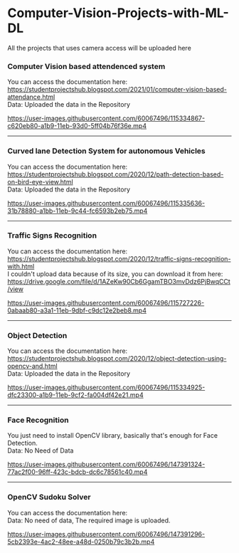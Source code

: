 # Computer-Vision-Projects-with-ML-DL
All the projects that uses camera access will be uploaded here                                                                                                                            

### Computer Vision based attendenced system                                                                                                                                            
You can access the documentation here: https://studentprojectshub.blogspot.com/2021/01/computer-vision-based-attendance.html                                                                            
Data: Uploaded the data in the Repository          

[](All-Computer-Vision-Projects-with-ML-DL/blob/main/Computer%20Vision%20based%20Attendence%20System/attendence_210419.mp4)

https://user-images.githubusercontent.com/60067496/115334867-c620eb80-a1b9-11eb-93d0-5ff04b76f36e.mp4


--------------------------------------------------------------------------------------------------------------------------------------------------------------------------------

### Curved lane Detection System for autonomous Vehicles                                                                                                                                            
You can access the documentation here: https://studentprojectshub.blogspot.com/2020/12/path-detection-based-on-bird-eye-view.html                                                                 
Data: Uploaded the data in the Repository                                                                                                                                                                                                                  
[](https://github.com/GSaiDheeraj/All-Computer-Vision-Projects-with-ML-DL/blob/main/CurvedLaneDetection/project_video.mp4)   


https://user-images.githubusercontent.com/60067496/115335636-31b78880-a1bb-11eb-9c44-fc6593b2eb75.mp4


--------------------------------------------------------------------------------------------------------------------------------------------------------------------------------
### Traffic Signs Recognition                                                                                                                                            
You can access the documentation here: https://studentprojectshub.blogspot.com/2020/12/traffic-signs-recognition-with.html                                                          
I couldn't upload data because of its size, you can download it from here: https://drive.google.com/file/d/1AZeKw90Cb6GgamTBO3mvDdz6PjBwqCCt/view         

[](All-Computer-Vision-Projects-with-ML-DL/blob/main/Traffic%20Signs%20Recognition/traffic_210419.mp4)

https://user-images.githubusercontent.com/60067496/115727226-0abaab80-a3a1-11eb-9dbf-c9dc12e2beb8.mp4

--------------------------------------------------------------------------------------------------------------------------------------------------------------------------------                                                             
### Object Detection                                                                                                                                            
You can access the documentation here: https://studentprojectshub.blogspot.com/2020/12/object-detection-using-opencv-and.html                                                        
Data: Uploaded the data in the Repository      

https://user-images.githubusercontent.com/60067496/115334925-dfc23300-a1b9-11eb-9cf2-fa004df42e21.mp4

--------------------------------------------------------------------------------------------------------------------------------------------------------------------------------

### Face Recognition                                                                                                                                           
You just need to install OpenCV library, basically that's enough for Face Detection.                                                                                                 
Data: No Need of Data     

https://user-images.githubusercontent.com/60067496/147391324-77ac2f00-96ff-423c-bdcb-dc6c78561c40.mp4

--------------------------------------------------------------------------------------------------------------------------------------------------------------------------------        
### OpenCV Sudoku Solver                                                                                                                                            
You can access the documentation here:                                                                                                                                                              
Data: No need of data, The required image is uploaded.                                                                                                                                        

https://user-images.githubusercontent.com/60067496/147391296-5cb2393e-4ac2-48ee-a48d-0250b79c3b2b.mp4

